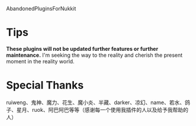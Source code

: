 AbandonedPluginsForNukkit

# Tips
**These plugins will not be updated further features or further maintenance.** I'm seeking the way to the reality and cherish the present moment in the reality world.

# Special Thanks
ruiweng、鬼神、魔力、花生、魔小炎、半藏、darker、凉幻、name、若水、鸽子、星月、ruok、阿巴阿巴等等（感谢每一个使用我插件的人以及给予我帮助的人）
